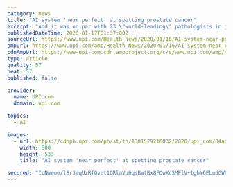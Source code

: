 ```yaml
---
category: news
title: "AI system 'near perfect' at spotting prostate cancer"
excerpt: "And it was on par with 23 \"world-leading\" pathologists in judging the severity of prostate tumors. No one is suggesting computers should replace doctors. But some researchers do think AI technology could improve the accuracy and efficiency of medical diagnoses. Typically, it works like this: Researchers develop an algorithm using \"deep learning ..."
publishedDateTime: 2020-01-17T01:37:00Z
sourceUrl: https://www.upi.com/Health_News/2020/01/16/AI-system-near-perfect-at-spotting-prostate-cancer/1301579216032/
ampUrl: https://www.upi.com/amp/Health_News/2020/01/16/AI-system-near-perfect-at-spotting-prostate-cancer/1301579216032/
cdnAmpUrl: https://www-upi-com.cdn.ampproject.org/c/s/www.upi.com/amp/Health_News/2020/01/16/AI-system-near-perfect-at-spotting-prostate-cancer/1301579216032/
type: article
quality: 57
heat: 57
published: false

provider:
  name: UPI.com
  domain: upi.com

topics:
  - AI

images:
  - url: https://cdnph.upi.com/ph/st/th/1301579216032/2020/upi_com/04ad592fc35a60e3324448e1eda10bf3/v1.5/AI-system-near-perfect-at-spotting-prostate-cancer.jpg?lg=2
    width: 800
    height: 533
    title: "AI system 'near perfect' at spotting prostate cancer"

secured: "IcNweoe/lSr3eqUzRfQvet1QRlaVu6qsBwtBx8FQwXcSMFlV+tghY6ELudGWCsiL0o35klpB+Lv1YOW8sJ0mTFT8q7IbeTqMwLv6K2PxQY+yhXAddR/tKUwBFfRkjgvBSOyn9SURt7zNaSa/skIkgB76+ng0LCmOODLEf/1wp58owqynE1bY4Dj9M4v3yrNUwk2Q03C0HAizqlbsXQK6sGbXR5BJQ0E5TSd1ithx4lcqWkPbgtDNKZj4YsVOHtIokyDnApP3lV3s0Kvyo2KunN/82sjhWMx3ZZtcY8tBPl8=;2TGIWfYEPfzidEGJQ8yxeg=="
---
```


